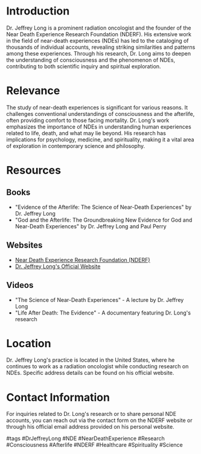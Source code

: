 # Introduction
Dr. Jeffrey Long is a prominent radiation oncologist and the founder of the Near Death Experience Research Foundation (NDERF). His extensive work in the field of near-death experiences (NDEs) has led to the cataloging of thousands of individual accounts, revealing striking similarities and patterns among these experiences. Through his research, Dr. Long aims to deepen the understanding of consciousness and the phenomenon of NDEs, contributing to both scientific inquiry and spiritual exploration.

# Relevance
The study of near-death experiences is significant for various reasons. It challenges conventional understandings of consciousness and the afterlife, often providing comfort to those facing mortality. Dr. Long's work emphasizes the importance of NDEs in understanding human experiences related to life, death, and what may lie beyond. His research has implications for psychology, medicine, and spirituality, making it a vital area of exploration in contemporary science and philosophy.

# Resources
## Books
- "Evidence of the Afterlife: The Science of Near-Death Experiences" by Dr. Jeffrey Long
- "God and the Afterlife: The Groundbreaking New Evidence for God and Near-Death Experiences" by Dr. Jeffrey Long and Paul Perry

## Websites
- [Near Death Experience Research Foundation (NDERF)](http://www.nderf.org)
- [Dr. Jeffrey Long's Official Website](http://www.jeffreylong.com)

## Videos
- "The Science of Near-Death Experiences" - A lecture by Dr. Jeffrey Long
- "Life After Death: The Evidence" - A documentary featuring Dr. Long's research

# Location
Dr. Jeffrey Long's practice is located in the United States, where he continues to work as a radiation oncologist while conducting research on NDEs. Specific address details can be found on his official website.

# Contact Information
For inquiries related to Dr. Long's research or to share personal NDE accounts, you can reach out via the contact form on the NDERF website or through his official email address provided on his personal website.

#tags 
#DrJeffreyLong #NDE #NearDeathExperience #Research #Consciousness #Afterlife #NDERF #Healthcare #Spirituality #Science
